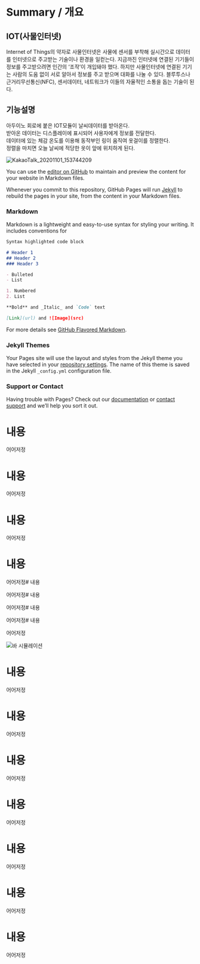 
# Summary / 개요

## IOT(사물인터넷)

Internet of Things의 약자로 사물인터넷은 사물에 센서를 부착해 실시간으로 데이터를 인터넷으로 주고받는 기술이나 환경을 일컫는다.
지금까진 인터넷에 연결된 기기들이 정보를 주고받으려면 인간의 ‘조작’이 개입돼야 했다. 하지만 사물인터넷에 연결된 기기는 사람의 도움 없이 서로 알아서 정보를 주고 받으며 대화를 나눌 수 있다.
블루투스나 근거리무선통신(NFC), 센서데이터, 네트워크가 이들의 자율적인 소통을 돕는 기술이 된다.

## 기능설명

아두이노 회로에 붙은 IOT모듈이 날씨데이터를 받아온다.<br>
받아온 데이터는 디스플레이에 표시되어 사용자에게 정보를 전달한다.<br>
데이터에 있는 체감 온도를 이용해 동작부인 링이 움직여 옷걸이를 정렬한다.<br>
정렬을 마치면 오늘 날씨에 적당한 옷이 앞에 위치하게 된다.

![KakaoTalk_20201101_153744209](https://user-images.githubusercontent.com/73837890/97888691-c5f97480-1d6e-11eb-96a2-a50d110c40d9.jpg)

You can use the [editor on GitHub](https://github.com/uyh1998/AdventureDesignProject/edit/gh-pages/index.md) to maintain and preview the content for your website in Markdown files.

Whenever you commit to this repository, GitHub Pages will run [Jekyll](https://jekyllrb.com/) to rebuild the pages in your site, from the content in your Markdown files.

### Markdown

Markdown is a lightweight and easy-to-use syntax for styling your writing. It includes conventions for

```markdown
Syntax highlighted code block

# Header 1
## Header 2
### Header 3

- Bulleted
- List

1. Numbered
2. List

**Bold** and _Italic_ and `Code` text

[Link](url) and ![Image](src)
```

For more details see [GitHub Flavored Markdown](https://guides.github.com/features/mastering-markdown/).

### Jekyll Themes

Your Pages site will use the layout and styles from the Jekyll theme you have selected in your [repository settings](https://github.com/uyh1998/AdventureDesignProject/settings). The name of this theme is saved in the Jekyll `_config.yml` configuration file.

### Support or Contact

Having trouble with Pages? Check out our [documentation](https://docs.github.com/categories/github-pages-basics/) or [contact support](https://github.com/contact) and we’ll help you sort it out.
# 내용

어어저정

# 내용

어어저정
# 내용

어어저정
# 내용

어어저정# 내용

어어저정# 내용

어어저정# 내용

어어저정# 내용

어어저정

![바 시뮬레이션](https://user-images.githubusercontent.com/73837890/97899533-c4cf4400-1d7c-11eb-976c-aaf15b67564c.gif)


# 내용

어어저정

# 내용

어어저정

# 내용

어어저정

# 내용

어어저정


# 내용

어어저정


# 내용

어어저정



# 내용

어어저정
